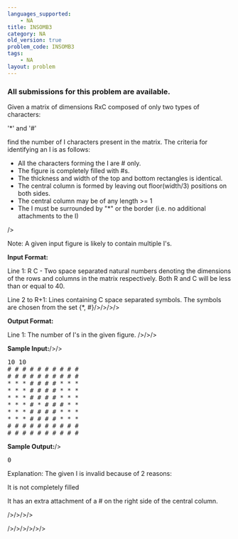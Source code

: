 ```yaml
---
languages_supported:
    - NA
title: INSOMB3
category: NA
old_version: true
problem_code: INSOMB3
tags:
    - NA
layout: problem
---
```

###  All submissions for this problem are available. 

Given a matrix of dimensions RxC composed of only two types of characters: 


'\*' and '#' 


 find the number of I characters present in the matrix. The
criteria for identifying an I is as follows:


- All the characters forming the I are # only.
- The figure is completely filled with #s.
- The thickness and width of the top and bottom rectangles is identical.
- The central column is formed by leaving out floor(width/3) positions on both
  sides.
- The central column may be of any length >= 1
- The I must be surrounded by "\*" or the border (i.e. no additional attachments to the I)


/>

Note: A given input figure is likely to contain multiple I's.




**Input Format:**


Line 1: R C - Two space separated natural numbers denoting the dimensions of
the rows and columns in the matrix respectively. Both R and C will be less than or equal to 40.


Line 2 to R+1: Lines containing C space separated symbols. The symbols are
chosen from the set {\*, #}/>/>/>/>




**Output Format:**


Line 1: The number of I's in the given figure. />/>/>




**Sample Input:**/>/>

<pre>
10 10
# # # # # # # # # #
# # # # # # # # # #
* * * # # # # * * *
* * * # # # # * * *
* * * # # # # * * *
* * * # * # # # * *
* * * # # # # * * *
* * * # # # # * * *
# # # # # # # # # #
# # # # # # # # # #
</pre>

**Sample Output:**/>

<pre>
0
</pre>

Explanation: The given I is invalid because of 2 reasons:


It is not completely filled


It has an extra attachment of a # on the right side of the central column.

/>/>/>/>

/>/>/>/>/>/>
